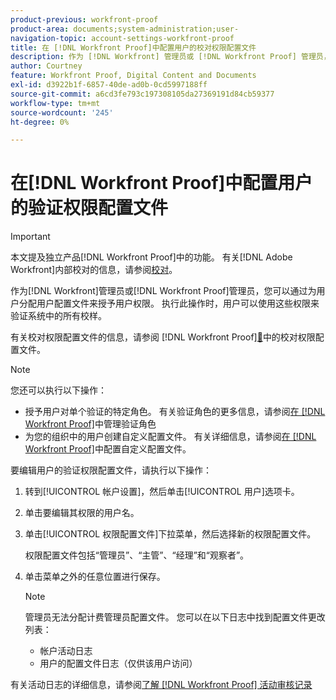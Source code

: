 ```yaml
---
product-previous: workfront-proof
product-area: documents;system-administration;user-
navigation-topic: account-settings-workfront-proof
title: 在 [!DNL Workfront Proof]中配置用户的校对权限配置文件
description: 作为 [!DNL Workfront] 管理员或 [!DNL Workfront Proof] 管理员，您可以通过为用户分配用户配置文件来授予用户权限。 执行此操作时，用户可以使用这些权限来验证系统中的所有校样。
author: Courtney
feature: Workfront Proof, Digital Content and Documents
exl-id: d3922b1f-6857-40de-ad0b-0cd5997188ff
source-git-commit: a6cd3fe793c197308105da27369191d84cb59377
workflow-type: tm+mt
source-wordcount: '245'
ht-degree: 0%

---
```


# 在[!DNL Workfront Proof]中配置用户的验证权限配置文件

>[!IMPORTANT]
>
>本文提及独立产品[!DNL Workfront Proof]中的功能。 有关[!DNL Adobe Workfront]内部校对的信息，请参阅[校对](../../../review-and-approve-work/proofing/proofing.md)。

作为[!DNL Workfront]管理员或[!DNL Workfront Proof]管理员，您可以通过为用户分配用户配置文件来授予用户权限。 执行此操作时，用户可以使用这些权限来验证系统中的所有校样。

有关校对权限配置文件的信息，请参阅 [!DNL Workfront Proof][&#128279;](../../../workfront-proof/wp-acct-admin/account-settings/proof-perm-profiles-in-wp.md)中的校对权限配置文件。

>[!NOTE]
>
>您还可以执行以下操作：
>
>* 授予用户对单个验证的特定角色。 有关验证角色的更多信息，请参阅[在 [!DNL Workfront Proof]](../../../workfront-proof/wp-work-proofsfiles/share-proofs-and-files/manage-proof-roles.md)中管理验证角色
>* 为您的组织中的用户创建自定义配置文件。 有关详细信息，请参阅[在 [!DNL Workfront Proof]](../../../workfront-proof/wp-acct-admin/account-settings/configure-custom-profiles.md)中配置自定义配置文件。


要编辑用户的验证权限配置文件，请执行以下操作：

1. 转到[!UICONTROL 帐户设置]，然后单击[!UICONTROL 用户]选项卡。
1. 单击要编辑其权限的用户名。
1. 单击[!UICONTROL 权限配置文件]下拉菜单，然后选择新的权限配置文件。

   权限配置文件包括“管理员”、“主管”、“经理”和“观察者”。

1. 单击菜单之外的任意位置进行保存。

   >[!NOTE]
   >
   >管理员无法分配计费管理员配置文件。 您可以在以下日志中找到配置文件更改列表：
   >   
   >   * 帐户活动日志
   >   * 用户的配置文件日志（仅供该用户访问）


有关活动日志的详细信息，请参阅[了解 [!DNL Workfront Proof] 活动审核记录](../../../workfront-proof/wp-work-proofsfiles/basic-features/activity-audit-trail.md)
